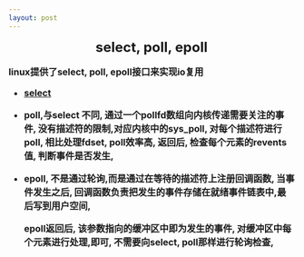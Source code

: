 ```yaml
---
layout: post
---
```

<font size = 5>
<B>
    <center>select, poll, epoll</center>
   
</B>
</font>

<font size = 3>
<B>

linux提供了select, poll, epoll接口来实现io复用

- [select](./文件描述符.md)
- poll,与select 不同, 通过一个pollfd数组向内核传递需要关注的事件, 没有描述符的限制,对应内核中的sys_poll, 对每个描述符进行poll, 相比处理fdset, poll效率高, 返回后, 检查每个元素的revents值, 判断事件是否发生,
- epoll, 不是通过轮询,而是通过在等待的描述符上注册回调函数, 当事件发生之后, 回调函数负责把发生的事件存储在就绪事件链表中,最后写到用户空间,

    epoll返回后, 该参数指向的缓冲区中即为发生的事件, 对缓冲区中每个元素进行处理,即可, 不需要向select, poll那样进行轮询检查,
   
</B>
</font>
